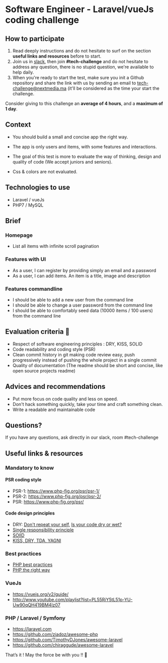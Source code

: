 # Software Engineer - Laravel/vueJs coding challenge

## How to participate

1. Read deeply instructions and do not hesitate to surf on the section **useful links and resources** before to start.
2. Join us in [slack](https://join.slack.com/t/next-media-team/shared_invite/enQtMzM0MjIzNjkyNDUxLTI5ZjhhNTkxZTZiYzdkODIyMDkyZWIyNjFlZTE5MmQzMjNkNzZkOTdmMjcyY2Q1NTZlN2E2NTBkYjk1MGU3Mjk), then join **#tech-challenge** and do not hesitate to address any question, there is no stupid question, we're available to help daily. 
3. When you're ready to start the test, make sure you init a Github repository and share the link with us by sending an email to tech-challenge@nextmedia.ma (it'll be considered as the time your start the challenge.

Consider giving to this challenge an **average of 4 hours**, and a **maximum of 1 day**.
       
## Context

- You should build a small and concise app the right way.

- The app is only users and items, with some features and interactions.

- The goal of this test is more to evaluate the way of thinking, design and quality of code (We accept juniors and seniors).

- Css & colors are not evaluated.
 
## Technologies to use
 
- Laravel / vueJs
- PHP7 / MySQL
        
## Brief

### Homepage
- List all items with infinite scroll pagination 

### Features with UI
- As a user, I can register by providing simply an email and a password
- As a user, I can add items. An item is a title, image and description

### Features commandline
- I should be able to add a new user from the command line
- I should be able to change a user password from the command line
- I should be able to comfortably seed data (10000 items / 100 users) from the command line

## Evaluation criteria 🚨
- Respect of software engineering principles : DRY, KISS, SOLID
- Code readability and coding style (PSR)
- Clean commit history in git making code review easy, push progressively instead of pushing the whole project in a single commit
- Quality of documentation (The readme should be short and concise, like open source projects readme)

## Advices and recommendations
- Put more focus on code quality and less on speed. 
- Don't hack something quickly, take your time and craft something clean. 
- Write a readable and maintainable code 

## Questions?

If you have any questions, ask directly in our slack, room #tech-challenge  

## Useful links & resources

### Mandatory to know

#### PSR coding style
- PSR-1: https://www.php-fig.org/psr/psr-1/
- PSR-2: https://www.php-fig.org/psr/psr-2/
- PSR: https://www.php-fig.org/psr/

#### Code design principles
- DRY: [Don't repeat your self](https://deviq.com/don-t-repeat-yourself/), [Is your code dry or wet?](https://www.softwareyoga.com/is-your-code-dry-or-wet/)
- [Single responsibility principle](https://deviq.com/single-responsibility-principle/)
- [SOlID](https://deviq.com/solid/)   
- [KISS, DRY, TDA, YAGNI](https://medium.com/@derodu/design-patterns-kiss-dry-tda-yagni-soc-828c112b89ee)

### Best practices

- [PHP best practices](https://phpbestpractices.org/)
- [PHP the right way](https://phptherightway.com/)

### VueJs

- https://vuejs.org/v2/guide/
- http://www.youtube.com/playlist?list=PL55RiY5tL51p-YU-Uw90qQH419BM4Iz07


### PHP / Laravel / Symfony
- https://laravel.com
- https://github.com/ziadoz/awesome-php
- https://github.com/TimothyDJones/awesome-laravel
- https://github.com/chiraggude/awesome-laravel


That’s it ! May the force be with you !! 🖖 